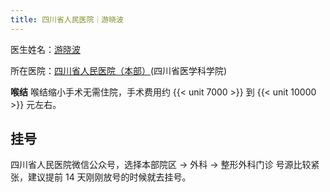 ```yaml
---
title: 四川省人民医院｜游晓波
---
```


医生姓名：[游晓波](https://www.samsph.com/expert/2021/YqaQg5dn.html)

所在医院：[四川省人民医院（本部）](https://www.amap.com/place/B001C7WOHZ)(四川省医学科学院)

**喉结**
喉结缩小手术无需住院，手术费用约 {{< unit 7000 >}} 到 {{< unit 10000 >}} 元左右。

## 挂号

四川省人民医院微信公众号，选择本部院区 → 外科 → 整形外科门诊
号源比较紧张，建议提前 14 天刚刚放号的时候就去挂号。
